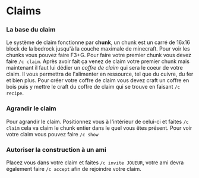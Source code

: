 # Claims

### La base du claim

Le système de claim fonctionne par **chunk**, un chunk est un carré de 16x16 block de la bedrock jusqu'à la couche maximale de minecraft. Pour voir les chunks vous pouvez faire F3+G.
Pour faire votre premier chunk vous devez faire `/c claim`. Après avoir fait ça venez de claim votre premier chunk mais maintenant il faut lui dédier un *coffre de claim* qui sera le coeur de votre claim. Il vous permettra de l'alimenter en ressource, tel que du cuivre, du fer et bien plus. Pour créer votre coffre de claim vous devez craft un coffre en bois puis y mettre le craft du coffre de claim qui se trouve en faisant `/c recipe`.

### Agrandir le claim

Pour agrandir le claim. Positionnez vous à l'intérieur de celui-ci et faites `/c claim` cela va claim le chunk entier dans le quel vous êtes présent. Pour voir votre claim vous pouvez faire `/c show`

### Autoriser la construction à un ami

Placez vous dans votre claim et faites `/c invite JOUEUR`, votre ami devra également faire `/c accept` afin de rejoindre votre claim.